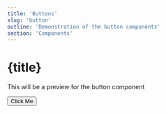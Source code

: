 ```yaml
---
title: 'Buttons'
slug: 'button'
outline: 'Demonstration of the button components'
section: 'Components'
---
```


<script>
    import View from '$lib/docs/View.svelte'
    import Button from '$lib/buttons/Button.svelte'
</script>

# {title}

This will be a preview for the button component

<View>
    <Button>Click Me</Button>
</View>